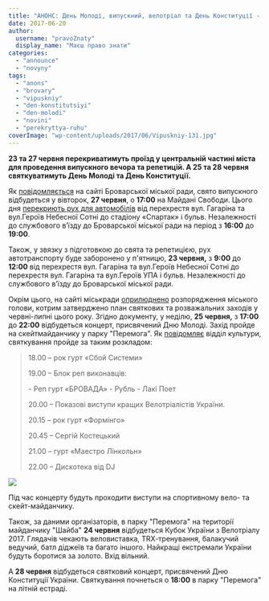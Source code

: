 ```yaml
---
title: "АНОНС: День Молоді, випускний, велотріал та День Конституції - ОНОВЛЕНО"
date: 2017-06-20
author: 
  username: "pravoZnaty"
  display_name: "Маєш право знати"
categories: 
  - "announce"
  - "novyny"
tags: 
  - "anons"
  - "brovary"
  - "vipuskniy"
  - "den-konstitutsiyi"
  - "den-molodi"
  - "novini"
  - "perekryttya-ruhu"
coverImage: "wp-content/uploads/2017/06/Vipuskniy-131.jpg"
---
```


**23 та 27 червня перекриватимуть проїзд у центральній частині міста для проведення випускного вечора та репетицій. А 25 та 28 червня святкуватимуть День Молоді та День Конституції.**

Як [повідомляється](https://brovary-rada.gov.ua/documents/27362.html) на сайті Броварської міської ради, свято випускного відбудеться у вівторок, **27 червня**, о **17:00** на Майдані Свободи. Цього дня [перекриють рух для автомобілів](https://brovary-rada.gov.ua/news/15322.html) від перехрестя вул. Гагаріна та вул.Героїв Небесної Сотні до стадіону «Спартак» і бульв. Незалежності до службового в’їзду до Броварської міської ради на період з **16:00** до **19:00**.

Також, у звязку з підготовкою до свята та репетицією, рух автотранспорту буде заборонено у п'ятницю, **23 червня,** з **9:00** до **12:00** від перехрестя вул. Гагаріна та вул.Героїв Небесної Сотні до перехрестя вул. Гагаріна та вул.Героїв УПА і бульв. Незалежності до службового в’їзду до Броварської міської ради.

Окрім цього, на сайті міськради [оприлюднено](https://brovary-rada.gov.ua/documents/27361.html) розпорядження міського голови, котрим затверджено план святкових та розважальних заходів у червні-липні цього року. Згідно документу, у неділю, **25 червня,** з **17:00** до **22:00** відбудеться концерт, присвячений Дню Молоді. Захід пройде на скейтмайданчику у парку "Перемога". Як [повідомляє](https://www.facebook.com/photo.php?fbid=241201899700762&set=a.107622546392032.1073741828.100014328607398&type=3&theater) відділ культури, святкування пройде за таким розкладом:

> 18.00 – рок гурт «Сбой Системи»
> 
> 19.00 – Блок реп виконавців:
> 
> \- Реп гурт «БРОВАДА» - Рубль - Лакі Поет
> 
> 20.00 – Показові виступи кращих Велотріалістів України.
> 
> 20.15 – рок гурт «Формінго»
> 
> 20.45 – Сергій Костецький
> 
> 21.00 – гурт «Маестро Лінкольн»
> 
> 22.00 – Дискотека від DJ

[![](https://mpz.brovary.org/wp-content/uploads/2017/06/19366177_241201899700762_2294414707235246373_n.jpg)](https://mpz.brovary.org/wp-content/uploads/2017/06/19366177_241201899700762_2294414707235246373_n.jpg)

Під час концерту будуть проходити виступи на спортивному вело- та скейт-майданчику.

Також, за даними організаторів, в парку "Перемога" на території майданчику "Шайба" **24 червня** відбудеться Кубок України з Велотріалу 2017. Глядачів чекають веловиставка, ТRХ-тренування, балакучий ведучий, батл діджеїв та багато іншого. Найкращі екстремали України будуть боротися за золото. Вхід вільний.

А **28 червня** відбудеться святковий концерт, присвячений Дню Конституції України. Святкування почнеться о **18:00** в парку "Перемога" на літній естраді.

